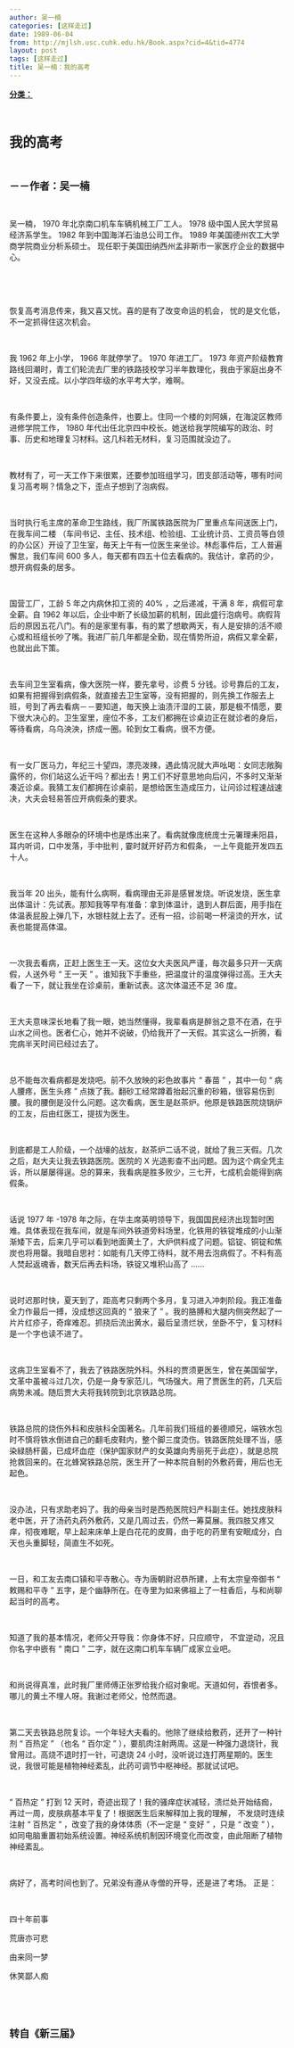 ```yaml
---
author: 吴一楠
categories: [这样走过]
date: 1989-06-04
from: http://mjlsh.usc.cuhk.edu.hk/Book.aspx?cid=4&tid=4774
layout: post
tags: [这样走过]
title: 吴一楠：我的高考
---
```


<div style="margin: 15px 10px 10px 0px;">
 <div>
  <span id="ctl00_ContentPlaceHolder1_chapter1_SubjectLabel" style="font-weight:bold;text-decoration:underline;">
   分类：
  </span>
 </div>
 <p class="p1">
  <b>
   <font size="5">
    <span class="s1">
    </span>
    <br/>
   </font>
  </b>
 </p>
 <p class="p2">
  <span class="s1">
   <b>
    <font size="5">
     我的高考
    </font>
   </b>
  </span>
 </p>
 <p class="p1">
  <b>
   <font size="4">
    <span class="s1">
    </span>
    <br/>
   </font>
  </b>
 </p>
 <p class="p2">
  <span class="s1">
   <b>
    <font size="4">
     －－作者：吴一楠
    </font>
   </b>
  </span>
 </p>
 <p class="p1">
  <span class="s1">
  </span>
  <br/>
 </p>
 <p class="p2">
  <span class="s1">
   吴一楠，
  </span>
  <span class="s2">
   1970
  </span>
  <span class="s1">
   年北京南口机车车辆机械工厂工人。
  </span>
  <span class="s2">
   1978
  </span>
  <span class="s1">
   级中国人民大学贸易经济系学生。
  </span>
  <span class="s2">
   1982
  </span>
  <span class="s1">
   年到中国海洋石油总公司工作。
  </span>
  <span class="s2">
   1989
  </span>
  <span class="s1">
   年美国德州农工大学商学院商业分析系硕士。
  </span>
  <span class="s2">
  </span>
  <span class="s1">
   现任职于美国田纳西州孟非斯市一家医疗企业的数据中心。
  </span>
 </p>
 <p class="p1">
  <span class="s1">
  </span>
  <br/>
 </p>
 <p class="p1">
  <span class="s1">
  </span>
  <br/>
 </p>
 <p class="p2">
  <span class="s1">
   恢复高考消息传来，我又喜又忧。喜的是有了改变命运的机会，
  </span>
  <span class="s2">
  </span>
  <span class="s1">
   忧的是文化低，不一定抓得住这次机会。
  </span>
 </p>
 <p class="p1">
  <span class="s1">
  </span>
  <br/>
 </p>
 <p class="p2">
  <span class="s1">
   我
  </span>
  <span class="s2">
   1962
  </span>
  <span class="s1">
   年上小学，
  </span>
  <span class="s2">
   1966
  </span>
  <span class="s1">
   年就停学了。
  </span>
  <span class="s2">
   1970
  </span>
  <span class="s1">
   年进工厂。
  </span>
  <span class="s2">
   1973
  </span>
  <span class="s1">
   年资产阶级教育路线回潮时，青工们轮流去厂里的铁路技校学习半年数理化，我由于家庭出身不好，又没去成。以小学四年级的水平考大学，难啊。
  </span>
 </p>
 <p class="p1">
  <span class="s1">
  </span>
  <br/>
 </p>
 <p class="p2">
  <span class="s1">
   有条件要上，没有条件创造条件，也要上。住同一个楼的刘阿姨，在海淀区教师进修学院工作，
  </span>
  <span class="s2">
   1980
  </span>
  <span class="s1">
   年代出任北京四中校长。她送给我学院编写的政治、时事、历史和地理复习材料。这几科若无材料，复习范围就没边了。
  </span>
 </p>
 <p class="p1">
  <span class="s1">
  </span>
  <br/>
 </p>
 <p class="p2">
  <span class="s1">
   教材有了，可一天工作下来很累，还要参加班组学习，团支部活动等，哪有时间复习高考啊？情急之下，歪点子想到了泡病假。
  </span>
 </p>
 <p class="p1">
  <span class="s1">
  </span>
  <br/>
 </p>
 <p class="p2">
  <span class="s1">
   当时执行毛主席的革命卫生路线，我厂所属铁路医院为厂里重点车间送医上门，在我车间二楼
  </span>
  <span class="s2">
  </span>
  <span class="s1">
   （车间书记、主任、技术组、检验组、工业统计员、工资员等白领的办公区）开设了卫生室，毎天上午有一位医生来坐诊。林彪事件后，工人普遍懈怠，我们车间
  </span>
  <span class="s2">
   600
  </span>
  <span class="s1">
   多人，毎天都有四五十位去看病的。我估计，拿药的少，想开病假条的居多。
  </span>
 </p>
 <p class="p1">
  <span class="s1">
  </span>
  <br/>
 </p>
 <p class="p2">
  <span class="s1">
   国营工厂，工龄
  </span>
  <span class="s2">
   5
  </span>
  <span class="s1">
   年之内病休扣工资的
  </span>
  <span class="s2">
   40%
  </span>
  <span class="s1">
   ，之后递减，干满
  </span>
  <span class="s2">
   8
  </span>
  <span class="s1">
   年，病假可拿全薪。自
  </span>
  <span class="s2">
   1962
  </span>
  <span class="s1">
   年以后，企业中断了长级加薪的机制，因此盛行泡病号。病假背后的原因五花八门。有的是家里有事，有的累了想歇两天，有人是安排的活不顺心或和班组长吵了嘴。我进厂前几年都是全勤，现在情势所迫，病假又拿全薪，也就出此下策。
  </span>
 </p>
 <p class="p1">
  <span class="s1">
  </span>
  <br/>
 </p>
 <p class="p2">
  <span class="s1">
   去车间卫生室看病，像大医院一样，要先拿号，诊费
  </span>
  <span class="s2">
   5
  </span>
  <span class="s1">
   分钱。诊号靠后的工友，如果有把握得到病假条，就直接去卫生室等，没有把握的，则先换工作服去上班，号到了再去看病－－要知道，毎天换上油渍汗湿的工装，那是极不情愿，要下很大决心的。卫生室里，座位不多，工友们都拥在诊桌边正在就诊者的身后，等待看病，乌乌泱泱，挤成一圈。轮到女工看病，很不方便。
  </span>
 </p>
 <p class="p1">
  <span class="s1">
  </span>
  <br/>
 </p>
 <p class="p2">
  <span class="s1">
   有一女厂医马力，年纪三十望四，漂亮泼辣，遇此情况就大声吆喝：女同志敞胸露怀的，你们站这么近干吗？都出去！男工们不好意思地向后闪，不多时又渐渐凑近诊桌。我猜工友们都拥在诊桌前，是想给医生造成压力，让问诊过程速战速决，大夫会轻易答应开病假条的要求。
  </span>
 </p>
 <p class="p1">
  <span class="s1">
  </span>
  <br/>
 </p>
 <p class="p2">
  <span class="s1">
   医生在这种人多眼杂的环境中也是炼出来了。看病就像庞统庞士元署理耒阳县，耳内听词，口中发落，手中批判
  </span>
  <span class="s2">
   ,
  </span>
  <span class="s1">
   霎时就开好药方和假条，
  </span>
  <span class="s2">
  </span>
  <span class="s1">
   一上午竟能开发四五十人。
  </span>
 </p>
 <p class="p1">
  <span class="s1">
  </span>
  <br/>
 </p>
 <p class="p2">
  <span class="s1">
   我当年
  </span>
  <span class="s2">
   20
  </span>
  <span class="s1">
   出头，能有什么病啊，看病理由无非是感冒发烧。听说发烧，医生拿出体温计：先试表。那知我等早有准备：拿到体温计，退到人群后面，用手指在体温表屁股上弹几下，水银柱就上去了。还有一招，诊前喝一杯滚烫的开水，试表也能提高体温。
  </span>
 </p>
 <p class="p1">
  <span class="s1">
  </span>
  <br/>
 </p>
 <p class="p2">
  <span class="s1">
   一次我去看病，正赶上医生王一天。这位女大夫医风严谨，毎次最多只开一天病假，人送外号
  </span>
  <span class="s2">
   “
  </span>
  <span class="s1">
   王一天
  </span>
  <span class="s2">
   ”
  </span>
  <span class="s1">
   。谁知我下手重些，把温度计的温度弹得过高。王大夫看了一下，就让我坐在诊桌前，重新试表。这次体温还不足
  </span>
  <span class="s2">
   36
  </span>
  <span class="s1">
   度。
  </span>
 </p>
 <p class="p1">
  <span class="s1">
  </span>
  <br/>
 </p>
 <p class="p2">
  <span class="s1">
   王大夫意味深长地看了我一眼，她当然懂得，我辈看病是醉翁之意不在酒，在乎山水之间也。医者仁心，她并不说破，仍给我开了一天假。其实这么一折腾，看完病半天时间已经过去了。
  </span>
 </p>
 <p class="p1">
  <span class="s1">
  </span>
  <br/>
 </p>
 <p class="p2">
  <span class="s1">
   总不能毎次看病都是发烧吧。前不久放映的彩色故事片
  </span>
  <span class="s2">
   “
  </span>
  <span class="s1">
   春苗
  </span>
  <span class="s2">
   ”
  </span>
  <span class="s1">
   ，其中一句
  </span>
  <span class="s2">
   “
  </span>
  <span class="s1">
   病人腰疼，医生头疼
  </span>
  <span class="s2">
   ”
  </span>
  <span class="s1">
   点拨了我。翻砂工经常蹲着抬起沉重的砂箱，很容易伤到腰。我的腰倒是没什么问题。这次看病，医生是赵茶炉。他原是铁路医院烧锅炉的工友，后由红医工，提拔为医生。
  </span>
 </p>
 <p class="p1">
  <span class="s1">
  </span>
  <br/>
 </p>
 <p class="p2">
  <span class="s1">
   到底都是工人阶级，一个战壕的战友，赵茶炉二话不说，就给了我三天假。几次之后，赵大夫让我去铁路医院。医院的
  </span>
  <span class="s2">
   X
  </span>
  <span class="s1">
   光造影查不出问题。因为这个病全凭主诉，所以屡屡得逞。总的算来，我看病是胜多败少，三七开，七成机会能得到病假条。
  </span>
 </p>
 <p class="p1">
  <span class="s1">
  </span>
  <br/>
 </p>
 <p class="p2">
  <span class="s1">
   话说
  </span>
  <span class="s2">
   1977
  </span>
  <span class="s1">
   年
  </span>
  <span class="s2">
   -1978
  </span>
  <span class="s1">
   年之际，在华主席英明领导下，我国国民经济出现暂时困难。具体表现在我车间，就是车间外铁道旁料场里，化铁用的铁锭堆成的小山渐渐矮下去，后来几乎可以看到地面黄土了，大炉供料成了问题。铝锭、铜锭和焦炭也将用罄。我暗自思衬：如能有几天停工待料，就不用去泡病假了。不料有高人焚起返魂香，数天后再去料场，铁锭又堆积山高了
  </span>
  <span class="s2">
   ……
  </span>
 </p>
 <p class="p1">
  <span class="s1">
  </span>
  <br/>
 </p>
 <p class="p2">
  <span class="s1">
   说时迟那时快，夏天到了，距高考只剩两个多月，复习进入冲刺阶段。我正准备全力作最后一搏，没成想这回真的
  </span>
  <span class="s2">
   “
  </span>
  <span class="s1">
   狼来了
  </span>
  <span class="s2">
   ”
  </span>
  <span class="s1">
   。我的胳膊和大腿内侧突然起了一片片红疹子，奇痒难忍。抓挠后流出黄水，最后呈溃烂状，坐卧不宁，复习材料是一个字也读不进了。
  </span>
 </p>
 <p class="p1">
  <span class="s1">
  </span>
  <br/>
 </p>
 <p class="p2">
  <span class="s1">
   这病卫生室看不了，我去了铁路医院外科。外科的贾须更医生，曾在美国留学，文革中虽被斗过几次，仍是一身专家范儿，气场强大。用了贾医生的药，几天后病势未减。随后贾大夫将我转院到北京铁路总院。
  </span>
 </p>
 <p class="p1">
  <span class="s1">
  </span>
  <br/>
 </p>
 <p class="p2">
  <span class="s1">
   铁路总院的烧伤外科和皮肤科全国著名。几年前我们班组的姜德顺兄，端铁水包时不慎将铁水倒进自己的翻毛皮鞋内，整个脚三度烫伤。铁路医院处理不当，感染緑肠杆菌，已成坏血症（保护国家财产的女英雄向秀丽死于此症），就是总院抢救回来的。在北蜂窝铁路总院，医生开了一种本院自制的外敷药膏，用后也无起色。
  </span>
 </p>
 <p class="p1">
  <span class="s1">
  </span>
  <br/>
 </p>
 <p class="p2">
  <span class="s1">
   没办法，只有求助老妈了。我的母亲当时是西苑医院妇产科副主任。她找皮肤科老中医，开了汤药丸药外敷药，又是几周过去，仍然一筹莫展。我四肢又疼又痒，彻夜难眠，早上起来床单上是白花花的皮屑，由于吃的药里有安眠成分，白天也头重脚轻，简直生不如死。
  </span>
 </p>
 <p class="p1">
  <span class="s1">
  </span>
  <br/>
 </p>
 <p class="p2">
  <span class="s1">
   一日，和工友去南口镇和平寺散心。寺为唐朝尉迟恭所建，上有太宗皇帝御书
  </span>
  <span class="s2">
   “
  </span>
  <span class="s1">
   敕赐和平寺
  </span>
  <span class="s2">
   ”
  </span>
  <span class="s1">
   五字，是个幽静所在。在寺里为如来佛祖上了一柱香后，与和尚聊起当时的高考。
  </span>
 </p>
 <p class="p1">
  <span class="s1">
  </span>
  <br/>
 </p>
 <p class="p2">
  <span class="s1">
   知道了我的基本情况，老师父开导我：你身体不好，只应顺守，
  </span>
  <span class="s2">
  </span>
  <span class="s1">
   不宜逆动，况且你名字中嵌有
  </span>
  <span class="s2">
   “
  </span>
  <span class="s1">
   南口
  </span>
  <span class="s2">
   ”
  </span>
  <span class="s1">
   二字，就在这南口机车车辆厂成家立业吧。
  </span>
 </p>
 <p class="p1">
  <span class="s1">
  </span>
  <br/>
 </p>
 <p class="p2">
  <span class="s1">
   和尚说得真准，此时我厂里师傅正张罗给我介绍对象呢。天道如何，吞恨者多。哪儿的黄土不埋人呀。我谢过老师父，怆然而退。
  </span>
 </p>
 <p class="p1">
  <span class="s1">
  </span>
  <br/>
 </p>
 <p class="p2">
  <span class="s1">
   第二天去铁路总院复诊。一个年轻大夫看的。他除了继续给敷药，还开了一种针剂
  </span>
  <span class="s2">
   “
  </span>
  <span class="s1">
   百热定
  </span>
  <span class="s2">
   ”
  </span>
  <span class="s1">
   （也名
  </span>
  <span class="s2">
   “
  </span>
  <span class="s1">
   百尔定
  </span>
  <span class="s2">
   ”
  </span>
  <span class="s1">
   ），要肌肉注射两周。这是一种强力退烧针，我曾用过。高烧不退时打一针，可退烧
  </span>
  <span class="s2">
   24
  </span>
  <span class="s1">
   小时，没听说过连打两星期的。医生说，我很可能是植物神经紊乱，此药可调节中枢神经。那就试试吧。
  </span>
 </p>
 <p class="p1">
  <span class="s1">
  </span>
  <br/>
 </p>
 <p class="p2">
  <span class="s2">
   “
  </span>
  <span class="s1">
   百热定
  </span>
  <span class="s2">
   ”
  </span>
  <span class="s1">
   打到
  </span>
  <span class="s2">
   12
  </span>
  <span class="s1">
   天时，奇迹出现了！我的骚痒症状减轻，溃烂处开始结痂，再过一周，皮肤病基本平复了！根据医生后来解释加上我的理解，
  </span>
  <span class="s2">
  </span>
  <span class="s1">
   不发烧时连续注射
  </span>
  <span class="s2">
   “
  </span>
  <span class="s1">
   百热定
  </span>
  <span class="s2">
   ”
  </span>
  <span class="s1">
   ，改变了我的身体体质（不一定是
  </span>
  <span class="s2">
   “
  </span>
  <span class="s1">
   变好
  </span>
  <span class="s2">
   ”
  </span>
  <span class="s1">
   ，只是
  </span>
  <span class="s2">
   “
  </span>
  <span class="s1">
   改变
  </span>
  <span class="s2">
   ”
  </span>
  <span class="s1">
   ），如同电脑重置初始系统设置。神经系统机制因环境变化而改变，由此阻断了植物神经紊乱。
  </span>
 </p>
 <p class="p1">
  <span class="s1">
  </span>
  <br/>
 </p>
 <p class="p2">
  <span class="s1">
   病好了，高考时间也到了。兄弟没有遵从寺僧的开导，还是进了考场。
  </span>
  <span class="s2">
  </span>
  <span class="s1">
   正是：
  </span>
 </p>
 <p class="p1">
  <span class="s1">
  </span>
  <br/>
 </p>
 <p class="p2">
  <span class="s1">
   四十年前事
  </span>
 </p>
 <p class="p2">
  <span class="s1">
   荒唐亦可悲
  </span>
 </p>
 <p class="p2">
  <span class="s1">
   由来同一梦
  </span>
 </p>
 <p class="p2">
  <span class="s1">
   休笑鄙人痴
  </span>
 </p>
 <p class="p1">
  <span class="s1">
  </span>
  <br/>
 </p>
 <p class="p1">
  <b>
   <font size="4">
    <span class="s1">
    </span>
    <br/>
   </font>
  </b>
 </p>
 <p class="p2">
  <span class="s1">
   <b>
    <font size="4">
     转自《新三届》
    </font>
   </b>
  </span>
 </p>
</div>

